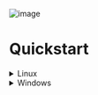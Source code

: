 ![image](https://github.com/user-attachments/assets/3cce06c7-bfe2-4cdb-a7f1-7ff0bae8e140)

# Quickstart
<details><summary>Linux</summary>

1. Clone repository:
```
git clone --recursive https://github.com/Kordyban-Roman-CLG/My3DViewer.git
```
```
cd ./My3DViewer
```
2. Bootstrap vcpkg
```
sh ./vcpkg/bootstrap-vcpkg.sh
```
3. Integrate vcpkg
```
./vcpkg/vcpkg integrate install
```
4. Install dependencies
```
./vcpkg/vcpkg install
```
```
sudo apt-get update && sudo apt-get install -y libxinerama-dev libxcursor-dev xorg-dev libglu1-mesa pkg-config
```
</details>
<details><summary>Windows</summary>
  
1. Clone repository:
```
git clone --recursive https://github.com/Kordyban-Roman-CLG/My3DViewer.git
```
```
cd .\My3DViewer
```
2. Bootstrap vcpkg
```
.\vcpkg\bootstrap-vcpkg.bat
```
3. Integrate vcpkg
```
.\vcpkg\vcpkg.exe integrate install
```
4. Install dependencies
```
.\vcpkg\vcpkg install
```
</details>
